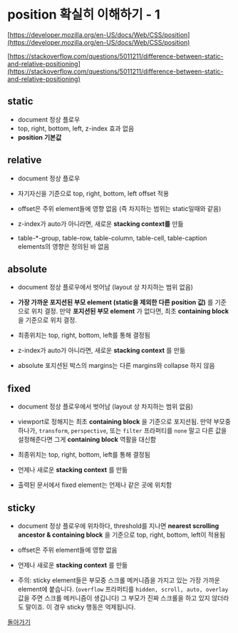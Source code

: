 # position 확실히 이해하기 - 1

[https://developer.mozilla.org/en-US/docs/Web/CSS/position](https://developer.mozilla.org/en-US/docs/Web/CSS/position)

[https://stackoverflow.com/questions/5011211/difference-between-static-and-relative-positioning](https://stackoverflow.com/questions/5011211/difference-between-static-and-relative-positioning)

## static

- document 정상 플로우
- top, right, bottom, left, z-index 효과 없음
- __position 기본값__

## relative

- document 정상 플로우
- 자기자신을 기준으로 top, right, bottom, left offset 적용
- offset은 주위 element들에 영향 없음 (즉 차지하는 범위는 static일때와 같음)

- z-index가 auto가 아니라면, 새로운 __stacking context를__ 만듦
- table-*-group, table-row, table-column, table-cell, table-caption elements의 영향은 정의된 바 없음

## absolute

- document 정상 플로우에서 벗어남 (layout 상 차지하는 범위 없음)
- __가장 가까운 포지션된 부모 element (static을 제외한 다른 position 값)__ 를 기준으로 위치 결정. 만약 __포지션된 부모 element__ 가 없다면, 최초 __containing block__ 을 기준으로 위치 결정.
- 최종위치는 top, right, bottom, left를 통해 결정됨

- z-index가 auto가 아니라면, 새로운 __stacking context__ 를 만듦
- absolute 포지션된 박스의 margins는 다른 margins와 collapse 하지 않음

## fixed

- document 정상 플로우에서 벗어남 (layout 상 차지하는 범위 없음)
- viewport로 정해지는 최초 __containing block__ 을 기준으로 포지션됨. 만약 부모중 하나가, `transform`, `perspective`, 또는 `filter` 프라퍼티를 `none` 말고 다른 값을 설정해준다면 그게 __containing block__ 역활을 대신함
- 최종위치는 top, right, bottom, left를 통해 결정됨

- 언제나 새로운 __stacking context__ 를 만듦
- 출력된 문서에서 fixed element는 언제나 같은 곳에 위치함

## sticky

- document 정상 플로우에 위차하다, threshold를 지나면 __nearest scrolling ancestor & containing block__ 을 기준으로 top, right, bottom, left이 적용됨
- offset은 주위 element들에 영향 없음

- 언제나 새로운 __stacking context__ 를 만듦
- 주의: sticky element들은 부모중 스크롤 메커니즘을 가지고 있는 가장 가까운 element에 붙습니다. (`overflow` 프라퍼티를 `hidden, scroll, auto, overlay` 값을 주면 스크롤 메커니즘이 생깁니다) 그 부모가 진짜 스크롤을 하고 있지 않더라도 말이죠. 이 경우 sticky 행동은 억제됩니다.

[돌아가기](./README.md)

<!-- 
- https://developer.mozilla.org/en-US/docs/Web/CSS/Containing_block

- https://developer.mozilla.org/en-US/docs/Web/CSS/CSS_Positioning/Understanding_z_index/The_stacking_context

- https://developer.mozilla.org/en-US/docs/Web/Guide/CSS/Block_formatting_context

- margin-collapsing

- https://developer.mozilla.org/en-US/docs/Web/CSS/inheritance -->
